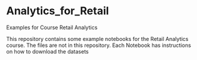 # Analytics_for_Retail
Examples for Course Retail Analytics

This repository contains some example notebooks for the Retail Analytics course. 
The files are not in this repository. Each Notebook has instructions on how to download the datasets

